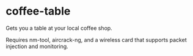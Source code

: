 # coffee-table
Gets you a table at your local coffee shop.

Requires nm-tool, aircrack-ng, and a wireless card that supports packet injection and monitoring.

